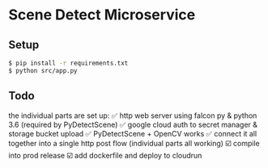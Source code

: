 # Scene Detect Microservice

## Setup

```bash
$ pip install -r requirements.txt
$ python src/app.py
```

## Todo

the individual parts are set up:
✅ http web server using falcon py & python 3.6 (required by PyDetectScene)
✅ google cloud auth to secret manager & storage bucket upload
✅ PyDetectScene + OpenCV works
✅ connect it all together into a single http post flow (individual parts all working)
☑️ compile into prod release
☑️ add dockerfile and deploy to cloudrun